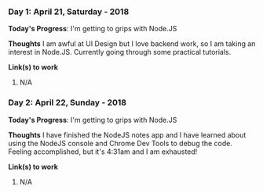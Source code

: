 ### Day 1: April 21, Saturday - 2018

**Today's Progress**: I'm getting to grips with Node.JS

**Thoughts** I am awful at UI Design but I love backend work, so I am taking an interest in Node.JS.  Currently going through some practical tutorials.

**Link(s) to work**
1. N/A

### Day 2: April 22, Sunday - 2018

**Today's Progress**: I'm getting to grips with Node.JS

**Thoughts** I have finished the NodeJS notes app and I have learned about using the NodeJS console and Chrome Dev Tools to debug the code.  Feeling accomplished, but it's 4:31am and I am exhausted!

**Link(s) to work**
1. N/A
